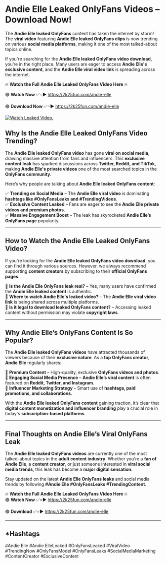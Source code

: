 # Andie Elle Leaked OnlyFans Videos – Download Now!

The **Andie Elle leaked OnlyFans** content has taken the internet by storm! The **viral video** featuring **Andie Elle leaked OnlyFans clips** is now trending on various **social media platforms**, making it one of the most talked-about topics online.  

If you're searching for the **Andie Elle leaked OnlyFans video download**, you’re in the right place. Many users are eager to access **Andie Elle's exclusive content**, and the **Andie Elle viral video link** is spreading across the internet.  

🔥 **Watch the Full Andie Elle Leaked OnlyFans Video Here** 🔥  

🟢 **Watch Now** ✅=► https://2k25fun.com/andie-elle

🟢 **Download Now** ✅=► https://2k25fun.com/andie-elle

[![Watch Leaked Video.](https://miro.medium.com/v2/resize:fit:828/format:webp/1*cilzJN44JGOrTw9NJCrNHA.gif "Watch Leaked Video")](https://2k25fun.com/andie-elle)

## **Why Is the Andie Elle Leaked OnlyFans Video Trending?**  

The **Andie Elle leaked OnlyFans video** has gone **viral on social media**, drawing massive attention from fans and influencers. This **exclusive content leak** has sparked discussions across **Twitter, Reddit, and TikTok**, making **Andie Elle's private videos** one of the most searched topics in the **OnlyFans community**.  

Here’s why people are talking about **Andie Elle leaked OnlyFans content**:  

✅ **Trending on Social Media** – The **Andie Elle viral video** is dominating **hashtags like #OnlyFansLeaks and #TrendingVideos**.  
✅ **Exclusive Content Leaked** – Fans are eager to see the **Andie Elle private videos and premium photos**.  
✅ **Massive Engagement Boost** – The leak has skyrocketed **Andie Elle’s OnlyFans page** popularity.  

---

## **How to Watch the Andie Elle Leaked OnlyFans Video?**  

If you're looking for the **Andie Elle leaked OnlyFans video download**, you can find it through various sources. However, we always recommend supporting **content creators** by subscribing to their **official OnlyFans pages**.  

🔹 **Is the Andie Elle OnlyFans leak real?** – Yes, many users have confirmed the **Andie Elle leaked content** is authentic.  
🔹 **Where to watch Andie Elle's leaked video?** – The **Andie Elle viral video link** is being shared across multiple platforms.  
🔹 **Is it legal to download leaked OnlyFans content?** – Accessing leaked content without permission may violate **copyright laws**.  

---

## **Why Andie Elle’s OnlyFans Content Is So Popular?**  

The **Andie Elle leaked OnlyFans videos** have attracted thousands of viewers because of their **exclusive nature**. As a **top OnlyFans creator**, **Andie Elle** regularly shares:  

📌 **Premium Content** – High-quality, exclusive **OnlyFans videos and photos**.  
📌 **Engaging Social Media Presence** – **Andie Elle’s viral content** is often featured on **Reddit, Twitter, and Instagram**.  
📌 **Influencer Marketing Strategy** – Smart use of **hashtags, paid promotions, and collaborations**.  

With the **Andie Elle leaked OnlyFans content** gaining traction, it’s clear that **digital content monetization and influencer branding** play a crucial role in today's **subscription-based platforms**.  

---

## **Final Thoughts on Andie Elle’s Viral OnlyFans Leak**  

The **Andie Elle leaked OnlyFans videos** are currently one of the most talked-about topics in the **adult content industry**. Whether you're a **fan of Andie Elle**, a **content creator**, or just someone interested in **viral social media trends**, this leak has become a **major digital sensation**.  

Stay updated on the latest **Andie Elle OnlyFans leaks** and social media trends by following **#Andie Elle #OnlyFansLeaks #TrendingContent**.  

🔥 **Watch the Full Andie Elle Leaked OnlyFans Video Here** 🔥  
🟢 **Watch Now** ✅=► https://2k25fun.com/andie-elle

🟢 **Download** ✅=► https://2k25fun.com/andie-elle

---

## *Hashtags
#Andie Elle #Andie ElleLeaked #OnlyFansLeaked #ViralVideo #TrendingNow #OnlyFansModel #OnlyFansLeaks #SocialMediaMarketing #ContentCreator #ExclusiveContent  
